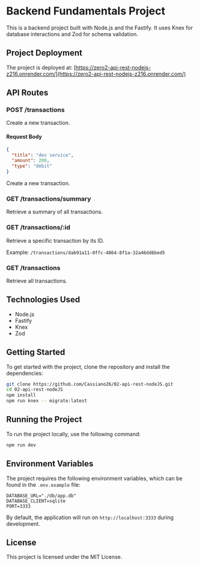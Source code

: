 # Backend Fundamentals Project

This is a backend project built with Node.js and the Fastify. It uses Knex for database interactions and Zod for schema validation.

## Project Deployment

The project is deployed at: [https://zero2-api-rest-nodejs-z216.onrender.com/](https://zero2-api-rest-nodejs-z216.onrender.com/)

## API Routes

### POST /transactions

Create a new transaction.

#### Request Body

```json
{
  "title": "dev service",
  "amount": 200,
  "type": "debit"
}
```

Create a new transaction.

### GET /transactions/summary

Retrieve a summary of all transactions.

### GET /transactions/:id

Retrieve a specific transaction by its ID.

Example: `/transactions/dab91a11-0ffc-4864-8f1a-32a46dd6bed5`

### GET /transactions

Retrieve all transactions.

## Technologies Used

- Node.js
- Fastify
- Knex
- Zod

## Getting Started

To get started with the project, clone the repository and install the dependencies:

```bash
git clone https://github.com/Cassiano26/02-api-rest-nodeJS.git
cd 02-api-rest-nodeJS
npm install
npm run knex -- migrate:latest
```


## Running the Project

To run the project locally, use the following command:

```bash
npm run dev
```

## Environment Variables

The project requires the following environment variables, which can be found in the `.env.example` file:

```plaintext
DATABASE_URL="./db/app.db"
DATABASE_CLIENT=sqlite
PORT=3333
```

By default, the application will run on `http://localhost:3333` during development.

## License

This project is licensed under the MIT License.